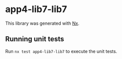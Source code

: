 # app4-lib7-lib7

This library was generated with [Nx](https://nx.dev).

## Running unit tests

Run `nx test app4-lib7-lib7` to execute the unit tests.

